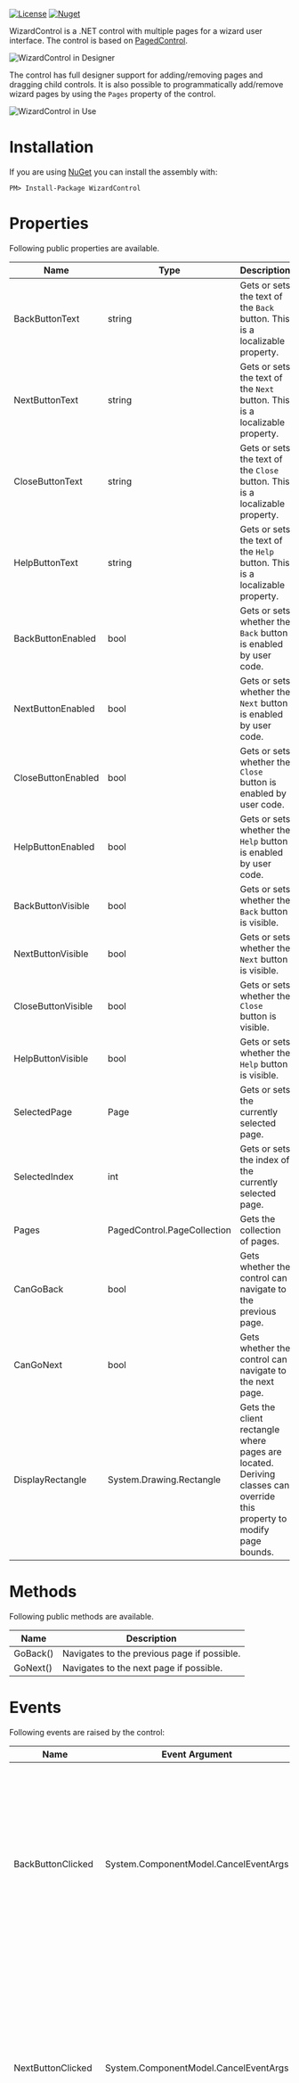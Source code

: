 [![License](http://img.shields.io/github/license/oozcitak/wizardcontrol.svg?style=flat-square)](https://opensource.org/licenses/MIT)
[![Nuget](https://img.shields.io/nuget/v/WizardControl.svg?style=flat-square)](https://www.nuget.org/packages/WizardControl)

WizardControl is a .NET control with multiple pages for a wizard user interface. The control is based on [PagedControl](https://github.com/oozcitak/PagedControl).

![WizardControl in Designer](https://raw.githubusercontent.com/wiki/oozcitak/WizardControl/WizardControl.designer.png)

The control has full designer support for adding/removing pages and dragging child controls. It is also possible to programmatically add/remove wizard pages by using the `Pages` property of the control.

![WizardControl in Use](https://raw.githubusercontent.com/wiki/oozcitak/WizardControl/WizardControl.in_use.png)

# Installation #

If you are using [NuGet](https://nuget.org/) you can install the assembly with:

`PM> Install-Package WizardControl`

# Properties #

Following public properties are available.

|Name|Type|Description|
|----|----|-----------|
|BackButtonText    |string                        |Gets or sets the text of the `Back` button. This is a localizable property.|
|NextButtonText    |string                        |Gets or sets the text of the `Next` button. This is a localizable property.|
|CloseButtonText   |string                        |Gets or sets the text of the `Close` button. This is a localizable property.|
|HelpButtonText    |string                        |Gets or sets the text of the `Help` button. This is a localizable property.|
|BackButtonEnabled |bool                          |Gets or sets whether the `Back` button is enabled by user code.|
|NextButtonEnabled |bool                          |Gets or sets whether the `Next` button is enabled by user code.|
|CloseButtonEnabled|bool                          |Gets or sets whether the `Close` button is enabled by user code.|
|HelpButtonEnabled |bool                          |Gets or sets whether the `Help` button is enabled by user code.|
|BackButtonVisible |bool                          |Gets or sets whether the `Back` button is visible.|
|NextButtonVisible |bool                          |Gets or sets whether the `Next` button is visible.|
|CloseButtonVisible|bool                          |Gets or sets whether the `Close` button is visible.|
|HelpButtonVisible |bool                          |Gets or sets whether the `Help` button is visible.|
|SelectedPage      |Page                          |Gets or sets the currently selected page.|
|SelectedIndex     |int                           |Gets or sets the index of the currently selected page.|
|Pages             |PagedControl.PageCollection   |Gets the collection of pages.|
|CanGoBack         |bool                          |Gets whether the control can navigate to the previous page.|
|CanGoNext         |bool                          |Gets whether the control can navigate to the next page.|
|DisplayRectangle  |System.Drawing.Rectangle      |Gets the client rectangle where pages are located. Deriving classes can override this property to modify page bounds.|

# Methods #

Following public methods are available.

|Name|Description|
|----|-----------|
|GoBack()|Navigates to the previous page if possible.|
|GoNext()|Navigates to the next page if possible.|

# Events #

Following events are raised by the control:

|Name|Event Argument|Description|
|----|--------------|-----------|
|BackButtonClicked |System.ComponentModel.CancelEventArgs|Occurs when the `Back` button of the wizard is clicked by the user. The control switches to the previous page (if any) by default. It is possible to cancel the default page switching behavior by setting `Cancel = true` of the event arguments while handling the event.|
|NextButtonClicked |System.ComponentModel.CancelEventArgs|Occurs when the `Next` button of the wizard is clicked by the user. The control switches to the next page (if any) by default. It is possible to cancel the default page switching behavior by setting `Cancel = true` of the event arguments while handling the event.|
|CloseButtonClicked|System.ComponentModel.CancelEventArgs|Occurs when the `Close` button of the wizard is clicked by the user. The control closes the containing form by default. It is possible to cancel the default behavior by setting `Cancel = true` of the event arguments while handling the event.|
|HelpButtonClicked |System.EventArgs                     |Occurs when the `Help` button of the wizard is clicked by the user.|
|PageChanging|PagedControl.PageChangingEventArgs|Occurs before the selected page changes. The event arguments contains references to the currently selected page and the page to become selected. It is possible to make the control navigate to a different page by setting the `NewPage` property of the event arguments, or to cancel navigation entirely by setting `Cancel = true` while handling the event.|
|PageChanged |PagedControl.PageChangedEventArgs |Occurs after the selected page changes. The event arguments contains references to the currently selected page and the previous selected page.|
|PageAdded  |PagedControl.PageEventArgs|Occurs after a new page is added to the page collection. The event arguments contains a reference to the new page.|
|PageRemoved|PagedControl.PageEventArgs|Occurs after an existing page is removed from the page collection. The event arguments contains a reference to the removed page.|
|PageValidating|PagedControl.PageValidatingEventArgs|Occurs before the selected page changes and it needs to be validated. The event arguments contains a reference to the currently selected page. By setting `Cancel = true` while handling the event, the validation stops and the selected page is not changed.|
|PageValidated |PagedControl.PageEventArgs          |Occurs before the selected page changes and after it is successfully validated. The event arguments contains a reference to the currently selected page.|
|PageHidden    |PagedControl.PageEventArgs          |Occurs before the selected page changes and after the currently selected page is hidden. The event arguments contains a reference to the page.|
|PageShown     |PagedControl.PageEventArgs          |Occurs before the selected page changes and the page to become selected is shown. The event arguments contains a reference to the page.|
|PagePaint       |PagedControl.PagePaintEventArgs|Occurs when a page is needed to be painted. The control paints the background of the pages by default. |
|CreateUIControls  |PagedControl.CreateUIControlsEventArgs |Occurs when the UI controls are created. The control creates the `Back`, `Next`, `Close` and `Help` buttons automatically. Deriving classes can handle this event to provide additional UI controls.|
|UpdateUIControls|System.EventArgs               |Occurs when the visual states of the user interface controls are needed to be updated. The control handles the visual states of the `Back`, `Next`, `Close` and `Help` buttons automatically when the selected page changes. If any custom UI controls are added with the `CreateUIControls` event, visual states of those controls should be handled in this event.|
